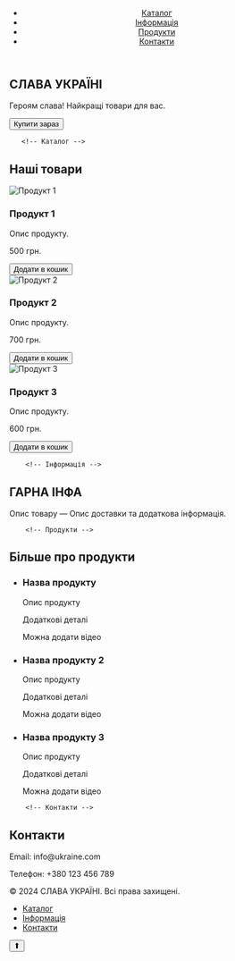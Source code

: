 <!DOCTYPE html>
<html lang="uk">

<head>
    <meta charset="UTF-8">
    <meta name="viewport" content="width=device-width, initial-scale=1.0">
    <title>СЛАВА УКРАЇНІ</title>
    <link rel="stylesheet" href="/styles.css">
</head>

<body>

   <script>
        const fadeInElements = document.querySelectorAll('.fade-in');

        window.addEventListener('scroll', () => {
            fadeInElements.forEach(el => {
                const rect = el.getBoundingClientRect();
                if (rect.top < window.innerHeight - 100) {
                    el.classList.add('show');
                }
            });
        });
    </script>

  <header>
        <div class="container">
            <a href="#" class="logo"> <!-- logo --> </a>
            <nav>
                <ul>
                    <li><a href="#catalog">Каталог</a></li>
                    <li><a href="#info">Інформація</a></li>
                    <li><a href="#products">Продукти</a></li>
                    <li><a href="#contacts">Контакти</a></li>
                </ul>
            </nav>
        </div>
    </header>

  <main>
        <!-- Головний блок -->
        <section id="hero" class="hero-section">
            <h1>СЛАВА УКРАЇНІ</h1>
            <p>Героям слава! Найкращі товари для вас.</p>
            <button class="shop-now">Купити зараз</button>
        </section>

       <!-- Каталог -->

 <section id="catalog" class="container">
            <h2>Наші товари</h2>
            <div class="products">
                <div class="product">
                    <img src="img/product1.jpg" alt="Продукт 1">
                    <h3>Продукт 1</h3>
                    <p>Опис продукту.</p>
                    <p class="price">500 грн.</p>
                    <button class="add-to-cart">Додати в кошик</button>
                </div>
                <div class="product">
                    <img src="img/product2.jpg" alt="Продукт 2">
                    <h3>Продукт 2</h3>
                    <p>Опис продукту.</p>
                    <p class="price">700 грн.</p>
                    <button class="add-to-cart">Додати в кошик</button>
                </div>
                <div class="product">
                    <img src="img/product3.jpg" alt="Продукт 3">
                    <h3>Продукт 3</h3>
                    <p>Опис продукту.</p>
                    <p class="price">600 грн.</p>
                    <button class="add-to-cart">Додати в кошик</button>
                </div>
            </div>
        </section>

        <!-- Інформація -->
   <section id="info" class="info-section">
            <h2>ГАРНА ІНФА</h2>
            <p><span>Опис товару</span> — Опис доставки та додаткова інформація.</p>
        </section>

        <!-- Продукти -->
  <section id="products" class="container">
            <h2>Більше про продукти</h2>
            <ul class="product-list">
                <li>
                    <article>
                        <h3>Назва продукту</h3>
                        <p>Опис продукту</p>
                        <p>Додаткові деталі</p>
                        <p>Можна додати відео</p>
                    </article>
                </li>
                <li>
                    <article>
                        <h3>Назва продукту 2</h3>
                        <p>Опис продукту</p>
                        <p>Додаткові деталі</p>
                        <p>Можна додати відео</p>
                    </article>
                </li>
                <li>
                    <article>
                        <h3>Назва продукту 3</h3>
                        <p>Опис продукту</p>
                        <p>Додаткові деталі</p>
                        <p>Можна додати відео</p>
                    </article>
                </li>
            </ul>
        </section>

        <!-- Контакти -->
  <section id="contacts" class="contacts-section">
            <h2>Контакти</h2>
            <p>Email: info@ukraine.com</p>
            <p>Телефон: +380 123 456 789</p>
        </section>
    </main>

 <footer>
        <div class="container">
            <p>&copy; 2024 СЛАВА УКРАЇНІ. Всі права захищені.</p>
            <ul class="footer-nav">
                <li><a href="#catalog">Каталог</a></li>
                <li><a href="#info">Інформація</a></li>
                <li><a href="#contacts">Контакти</a></li>
            </ul>
        </div>
    </footer>
    <button id="scrollToTop" class="scroll-to-top">⬆</button>

</body>

</html>
